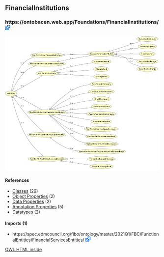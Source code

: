 <div class='summary'><h2>FinancialInstitutions</h2>
<h3>https://ontobacen.web.app/Foundations/FinancialInstitutions/ 
<a href='https://ontobacen.web.app/Foundations/FinancialInstitutions/' class='urlOption' target='_blank' ><img src="./OWLDoc/images/external.png" title="Attempt to open link in another window" /></a></h3>

<img src="OWLViz.png" />

<div id='FinancialInstitutions'>
<h4>References</h4>
<div class='codebox'>
<ul>
<li>
<a href='https://htmlpreview.github.io/?https://github.com/filipepolizel/ontobacen/blob/master/public/Foundations/Factors/OWLDoc/classes/index-FinancialInstitutions.html' >Classes</a> (29)
</li>
<li>
<a href='https://htmlpreview.github.io/?https://github.com/filipepolizel/ontobacen/blob/master/public/Foundations/Factors/OWLDoc/objectproperties/index-FinancialInstitutions.html' >Object Properties</a> (2)
</li>
<li>
<a href='https://htmlpreview.github.io/?https://github.com/filipepolizel/ontobacen/blob/master/public/Foundations/Factors/OWLDoc/dataproperties/index-FinancialInstitutions.html' >Data Properties</a> (2)
</li>
<li>
<a href='https://htmlpreview.github.io/?https://github.com/filipepolizel/ontobacen/blob/master/public/Foundations/Factors/OWLDoc/annotationproperties/index-FinancialInstitutions.html' >Annotation Properties</a> (5)
</li>
<li>
<a href='https://htmlpreview.github.io/?https://github.com/filipepolizel/ontobacen/blob/master/public/Foundations/Factors/OWLDoc/datatypes/index-FinancialInstitutions.html' >Datatypes</a> (2)
</li>
</ul>
</div>
</div><!-- financialinstitutions -->


<div id='imports_(1)'>
<h4>Imports (1)</h4>
<div class='codebox'>
<ul>
<li class="asserted">https://spec.edmcouncil.org/fibo/ontology/master/2021Q1/FBC/FunctionalEntities/FinancialServicesEntities/ 
<a href='https://spec.edmcouncil.org/fibo/ontology/master/2021Q1/FBC/FunctionalEntities/FinancialServicesEntities/' class='urlOption' target='_blank' ><img src="./OWLDoc/images/external.png" title="Attempt to open link in another window" /></a></li>
</ul>
</div>
</div><!-- imports (1) -->

</div> <!-- summary -->
<p class='footer'>
<a href='http://code.google.com/p/ontology-browser/' target='_blank'>OWL HTML inside</a>
</p>
